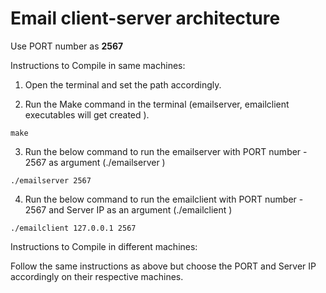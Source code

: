 # Email client-server architecture

Use PORT number as **2567**

Instructions to Compile in same machines:

1) Open the terminal and set the path accordingly.

2) Run the Make command in the terminal (emailserver, emailclient executables will get created ).
```
make
```
3) Run the below command to run the emailserver with PORT number - 2567 as argument (./emailserver <PORT>)
```
./emailserver 2567
```
4) Run the below command to run the emailclient with PORT number - 2567 and Server IP as an argument (./emailclient <serverIp> <PORT>)
```
./emailclient 127.0.0.1 2567
```
Instructions to Compile in different machines:

Follow the same instructions as above but choose the PORT and Server IP accordingly on their respective machines.
